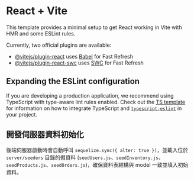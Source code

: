 # React + Vite

This template provides a minimal setup to get React working in Vite with HMR and some ESLint rules.

Currently, two official plugins are available:

- [@vitejs/plugin-react](https://github.com/vitejs/vite-plugin-react/blob/main/packages/plugin-react) uses [Babel](https://babeljs.io/) for Fast Refresh
- [@vitejs/plugin-react-swc](https://github.com/vitejs/vite-plugin-react/blob/main/packages/plugin-react-swc) uses [SWC](https://swc.rs/) for Fast Refresh

## Expanding the ESLint configuration

If you are developing a production application, we recommend using TypeScript with type-aware lint rules enabled. Check out the [TS template](https://github.com/vitejs/vite/tree/main/packages/create-vite/template-react-ts) for information on how to integrate TypeScript and [`typescript-eslint`](https://typescript-eslint.io) in your project.

## 開發伺服器資料初始化

後端伺服器啟動時會自動呼叫 `sequelize.sync({ alter: true })`，並載入位於 `server/seeders` 目錄的假資料 (`seedUsers.js`、`seedInventory.js`、`seedProducts.js`、`seedOrders.js`)，確保資料表結構與 model 一致並填入初始資料。
